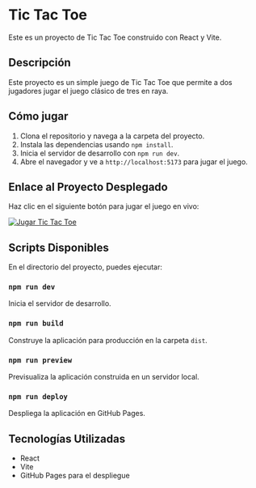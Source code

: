 # Tic Tac Toe

Este es un proyecto de Tic Tac Toe construido con React y Vite.

## Descripción

Este proyecto es un simple juego de Tic Tac Toe que permite a dos jugadores jugar el juego clásico de tres en raya.

## Cómo jugar

1. Clona el repositorio y navega a la carpeta del proyecto.
2. Instala las dependencias usando `npm install`.
3. Inicia el servidor de desarrollo con `npm run dev`.
4. Abre el navegador y ve a `http://localhost:5173` para jugar el juego.

## Enlace al Proyecto Desplegado

Haz clic en el siguiente botón para jugar el juego en vivo:

[![Jugar Tic Tac Toe](https://img.shields.io/badge/Jugar-Tic%20Tac%20Toe-brightgreen)](https://6656145a6384e16642927762--superlative-sherbet-07343b.netlify.app/)

## Scripts Disponibles

En el directorio del proyecto, puedes ejecutar:

### `npm run dev`

Inicia el servidor de desarrollo.

### `npm run build`

Construye la aplicación para producción en la carpeta `dist`.

### `npm run preview`

Previsualiza la aplicación construida en un servidor local.

### `npm run deploy`

Despliega la aplicación en GitHub Pages.

## Tecnologías Utilizadas

- React
- Vite
- GitHub Pages para el despliegue
